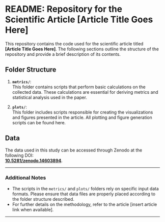 # README: Repository for the Scientific Article [Article Title Goes Here]

This repository contains the code used for the scientific article titled **[Article Title Goes Here]**. The following sections outline the structure of the repository and provide a brief description of its contents.

## Folder Structure

1. **`metrics/`**:  
   This folder contains scripts that perform basic calculations on the collected data. These calculations are essential for deriving metrics and statistical analysis used in the paper.

2. **`plots/`**:  
   This folder includes scripts responsible for creating the visualizations and figures presented in the article. All plotting and figure generation scripts can be found here.

## Data

The data used in this study can be accessed through Zenodo at the following DOI:  
**[10.5281/zenodo.14603894](https://doi.org/10.5281/zenodo.14603894)**.

---

### Additional Notes

- The scripts in the `metrics/` and `plots/` folders rely on specific input data formats. Please ensure that data files are properly placed according to the folder structure described.
- For further details on the methodology, refer to the article [insert article link when available].

---
